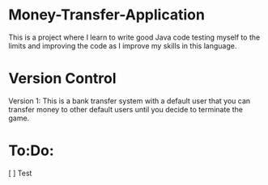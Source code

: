 # Money-Transfer-Application

This is a project where I learn to write good Java code testing myself to the limits and improving the code as I improve my skills in this language.

# Version Control
Version 1: This is a bank transfer system with a default user that you can transfer money to other default users until you decide to terminate the game.

# To:Do:
[ ] Test
